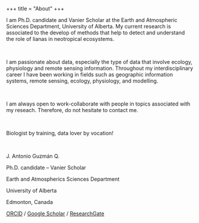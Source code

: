 +++
title = "About"
+++

I am Ph.D. candidate and Vanier Scholar at the Earth and Atmospheric Sciences Department, University of Alberta. My current research is associated to the develop of methods that help to detect and understand the role of lianas in neotropical ecosystems.

<br/>

I am passionate about data, especially the type of data that involve ecology, physiology and remote sensing information. Throughout my interdisciplinary career I have been working in fields such as geographic information systems, remote sensing, ecology, physiology, and modelling.

<br/>

I am always open to work-collaborate with people in topics associated with my reseach. Therefore, do not hesitate to contact me.

<br/>

Biologist by training, data lover by vocation!

<br/>

J. Antonio Guzmán Q.

Ph.D. candidate – Vanier Scholar

Earth and Atmospherics Sciences Department

University of Alberta

Edmonton, Canada



[ORCID](https://orcid.org/0000-0002-0721-148X) / [Google Scholar](https://scholar.google.es/citations?user=Ev3ofxwAAAAJ&hl=es) / [ResearchGate](https://www.researchgate.net/profile/J_Antonio_Guzman_Q)

